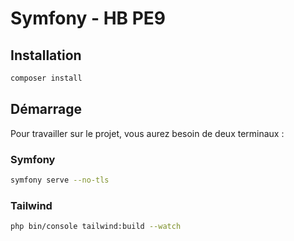 # Symfony - HB PE9

## Installation

```bash
composer install
```

## Démarrage

Pour travailler sur le projet, vous aurez besoin de deux terminaux :

### Symfony

```bash
symfony serve --no-tls
```

### Tailwind

```bash
php bin/console tailwind:build --watch
```
